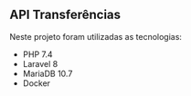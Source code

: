 ## API Transferências

Neste projeto foram utilizadas as tecnologias:

- PHP 7.4
- Laravel 8
- MariaDB 10.7
- Docker